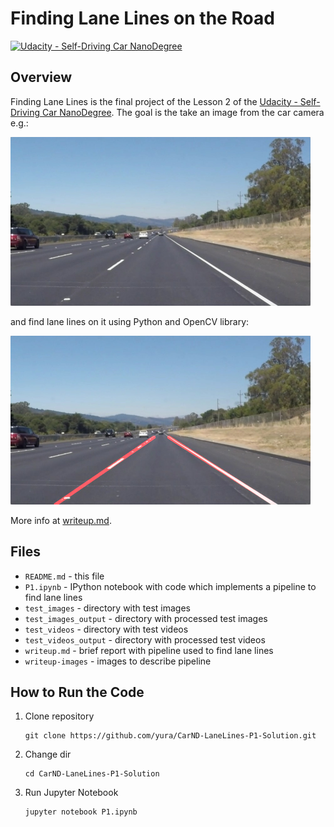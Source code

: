 # Finding Lane Lines on the Road

[![Udacity - Self-Driving Car NanoDegree](https://s3.amazonaws.com/udacity-sdc/github/shield-carnd.svg)](http://www.udacity.com/drive)

Overview
---

Finding Lane Lines is the final project of the Lesson 2 of the [Udacity - Self-Driving Car NanoDegree](http://www.udacity.com/drive). The goal is the take an image from the car camera e.g.:

<img src="test_images/solidWhiteRight.jpg" width="480" />

and find lane lines on it using Python and OpenCV library:

<img src="test_images_output/solidWhiteRight.jpg" width="480" />

More info at [writeup.md](writeup.md).

## Files

* `README.md` - this file
* `P1.ipynb` - IPython notebook with code which implements a pipeline to find lane lines
* `test_images` - directory with test images
* `test_images_output` - directory with processed test images
* `test_videos` - directory with test videos
* `test_videos_output` - directory with processed test videos
* `writeup.md` - brief report with pipeline used to find lane lines 
* `writeup-images` - images to describe pipeline

## How to Run the Code

1. Clone repository
    ```
    git clone https://github.com/yura/CarND-LaneLines-P1-Solution.git
    ```
2. Change dir
    ```
    cd CarND-LaneLines-P1-Solution
    ```
3. Run Jupyter Notebook
    ```
    jupyter notebook P1.ipynb
    ```
